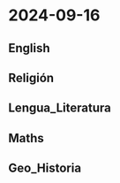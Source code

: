 # 2024-09-16 <!-- markmap: foldAll -->

## English

## Religión

## Lengua_Literatura

## Maths

## Geo_Historia


